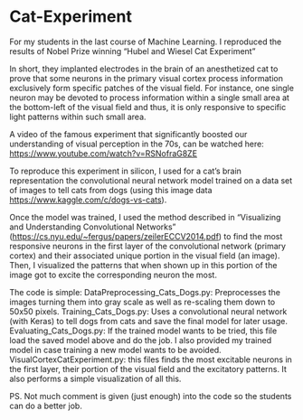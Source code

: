 # Cat-Experiment

For my students in the last course of Machine Learning. I reproduced the results of Nobel Prize winning “Hubel and Wiesel Cat Experiment”

In short, they implanted electrodes in the brain of an anesthetized cat to prove that some neurons in the primary visual cortex process information exclusively form specific patches of the visual field. For instance, one single neuron may be devoted to process information within a single small area at the bottom-left of the visual field and thus, it is only responsive to specific light patterns within such small area. 

A video of the famous experiment that significantly boosted our understanding of visual perception in the 70s, can be watched here: 
https://www.youtube.com/watch?v=RSNofraG8ZE

To reproduce this experiment in silicon, I used for a cat’s brain representation the convolutional neural network model trained on a data set of images to tell cats from dogs (using this image data https://www.kaggle.com/c/dogs-vs-cats). 

Once the model was trained, I used the method described in “Visualizing and Understanding Convolutional Networks” (https://cs.nyu.edu/~fergus/papers/zeilerECCV2014.pdf) to find the most responsive neurons in the first layer of the convolutional network (primary cortex) and their associated unique portion in the visual field (an image). Then, I visualized the patterns that when shown up in this portion of the image got to excite the corresponding neuron the most. 


The code is simple:
DataPreprocessing_Cats_Dogs.py: Preprocesses the images turning them into gray scale as well as re-scaling them down to 50x50 pixels.
Training_Cats_Dogs.py: Uses a convolutional neural network (with Keras) to tell dogs from cats and save the final model for later usage. 
Evaluating_Cats_Dogs.py: If the trained model wants to be tried, this file load the saved model above and do the job. I also provided my trained model in case training a new model wants to be avoided.
VisualCortexCatExperiment.py: this files finds the most excitable neurons in the first layer, their portion of the visual field and the excitatory patterns. It also performs a simple visualization of all this. 

PS. Not much comment is given (just enough) into the code so the students can do a better job. 
